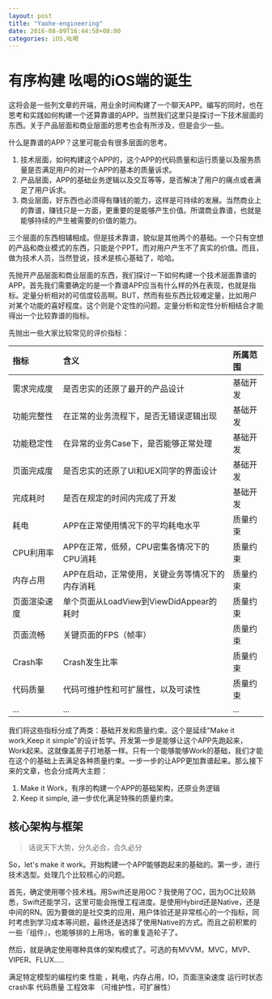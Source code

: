 ```yaml
---
layout: post
title: "Yaohe-engineering"
date: 2016-08-09T16:44:58+08:00
categories: iOS,吆喝
---
```



有序构建 吆喝的iOS端的诞生
===

这将会是一些列文章的开端，用业余时间构建了一个聊天APP。编写的同时，也在思考和实践如何构建一个还算靠谱的APP。当然我们这里只是探讨一下技术层面的东西。关于产品层面和商业层面的思考也会有所涉及，但是会少一些。

什么是靠谱的APP？这里可能会有很多层面的思考。

1. 技术层面，如何构建这个APP的，这个APP的代码质量和运行质量以及服务质量是否满足用户的对一个APP的基本的质量诉求。
2. 产品层面，APP的基础业务逻辑以及交互等等，是否解决了用户的痛点或者满足了用户诉求。
3. 商业层面，好东西也必须得有赚钱的能力，这样是可持续的发展。当然商业上的靠谱，赚钱只是一方面，更重要的是能够产生价值。所谓商业靠谱，也就是能够持续的产生被需要的价值的能力。

三个层面的东西相辅相成。但是技术靠谱，貌似是其他两个的基础。一个只有空想的产品和商业模式的东西，只能是个PPT。而对用户产生不了真实的价值。而且，做为技术人员，当然登说，技术是核心基础了，哈哈。

先抛开产品层面和商业层面的东西，我们探讨一下如何构建一个技术层面靠谱的APP。首先我们需要确定的是一个靠谱APP应当有什么样的外在表现，也就是指标。定量分析相对的可信度较高啊。BUT，然而有些东西比较难定量，比如用户对某个功能的喜好程度。这个则是个定性的问题。定量分析和定性分析相结合才能得出一个比较靠谱的指标。

先抛出一些大家比较常见的评价指标：

|指标|含义|所属范围|
|:--|:--|:--|
|需求完成度|是否忠实的还原了最开的产品设计|基础开发|
|功能完整性|在正常的业务流程下，是否无错误逻辑出现|基础开发|
|功能稳定性|在异常的业务Case下，是否能够正常处理|基础开发|
|页面完成度|是否忠实的还原了UI和UEX同学的界面设计|基础开发|
|完成耗时|是否在规定的时间内完成了开发|基础开发|
|耗电|APP在正常使用情况下的平均耗电水平|质量约束|
|CPU利用率|APP在正常，低频，CPU密集各情况下的CPU消耗|质量约束|
|内存占用|APP在启动，正常使用，关键业务等情况下的内存消耗|质量约束|
|页面渲染速度|单个页面从LoadView到ViewDidAppear的耗时|质量约束|
|页面流畅|关键页面的FPS（帧率）|质量约束|
|Crash率|Crash发生比率|质量约束|
|代码质量|代码可维护性和可扩展性，以及可读性|质量约束|
|...|...|...|



我们将这些指标分成了两类：基础开发和质量约束。这个是延续"Make it work,Keep it simple"的设计哲学。开发第一步是能够让这个APP先跑起来，Work起来。这就像盖房子打地基一样。只有一个能够能够Work的基础，我们才能在这个的基础上去满足各种质量约束。一步一步的让APP更加靠谱起来。那么接下来的文章，也会分成两大主题：

1. Make it Work，有序的构建一个APP的基础架构，还原业务逻辑
2. Keep it simple, 进一步优化满足特殊的质量约束。


## 核心架构与框架

> 话说天下大势，分久必合，合久必分

So，let's make it work。开始构建一个APP能够跑起来的基础的。第一步，进行技术选型。处理几个比较核心的问题。

首先，确定使用哪个技术栈。用Swift还是用OC？我使用了OC，因为OC比较熟悉，Swift还能学习，这里可能会拖慢工程进度。是使用Hybird还是Native，还是中间的RN。因为要做的是社交类的应用，用户体验还是非常核心的一个指标，同时考虑到学习成本等问题，最终还是选择了使用Native的方式。而且之前积累的一些『组件』，也能够排的上用场，省的重复造轮子了。

然后，就是确定使用哪种具体的架构模式了。可选的有MVVM，MVC，MVP、VIPER、FLUX.....
 





满足特定模型的编程约束
性能 ，耗电，内存占用，IO，页面渲染速度
运行时状态  crash率
代码质量
工程效率 （可维护性，可扩展性）